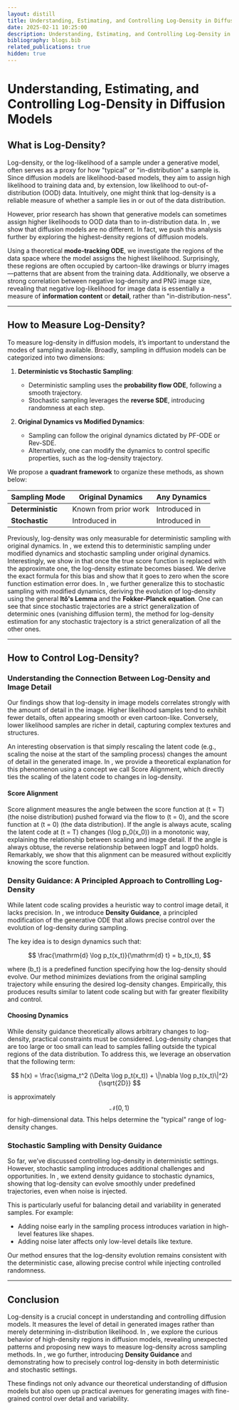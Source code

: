 ```yaml
---
layout: distill
title: Understanding, Estimating, and Controlling Log-Density in Diffusion Models
date: 2025-02-11 10:25:00
description: Understanding, Estimating, and Controlling Log-Density in Diffusion Models
bibliography: blogs.bib
related_publications: true
hidden: true
---
```


# Understanding, Estimating, and Controlling Log-Density in Diffusion Models

## What is Log-Density?

Log-density, or the log-likelihood of a sample under a generative model, often serves as a proxy for how "typical" or "in-distribution" a sample is. Since diffusion models are likelihood-based models<citation>, they aim to assign high likelihood to training data and, by extension, low likelihood to out-of-distribution (OOD) data. Intuitively, one might think that log-density is a reliable measure of whether a sample lies in or out of the data distribution.

However, prior research <citation> has shown that generative models can sometimes assign higher likelihoods to OOD data than to in-distribution data. In <d-cite key="karczewski2025diffusion"></d-cite>, we show that diffusion models are no different. In fact, we push this analysis further by exploring the highest-density regions of diffusion models.

Using a theoretical **mode-tracking ODE**, we investigate the regions of the data space where the model assigns the highest likelihood. Surprisingly, these regions are often occupied by cartoon-like drawings or blurry images—patterns that are absent from the training data. Additionally, we observe a strong correlation between negative log-density and PNG image size, revealing that negative log-likelihood for image data is essentially a measure of **information content** or **detail**, rather than "in-distribution-ness".

---

## How to Measure Log-Density?

To measure log-density in diffusion models, it’s important to understand the modes of sampling available. Broadly, sampling in diffusion models can be categorized into two dimensions:

1. **Deterministic vs Stochastic Sampling**:
   - Deterministic sampling uses the **probability flow ODE**, following a smooth trajectory.
   - Stochastic sampling leverages the **reverse SDE**, introducing randomness at each step.

2. **Original Dynamics vs Modified Dynamics**:
   - Sampling can follow the original dynamics dictated by PF-ODE or Rev-SDE.
   - Alternatively, one can modify the dynamics to control specific properties, such as the log-density trajectory.

We propose a **quadrant framework** to organize these methods, as shown below:

| Sampling Mode     | Original Dynamics       | Any Dynamics       |
|--------------------|-------------------------|--------------------------|
| **Deterministic** | Known from prior work <d-cite key="chen2018neural"></d-cite>  | Introduced in <d-cite key="karczewski2025diffusion"></d-cite>     |
| **Stochastic**    | Introduced in <d-cite key="karczewski2025diffusion"></d-cite>    | Introduced in <d-cite key="karczewski2025devildetailsdensityguidance"></d-cite>     |

Previously, log-density was only measurable for deterministic sampling with original dynamics. In <d-cite key="karczewski2025diffusion"></d-cite>, we extend this to deterministic sampling under modified dynamics and stochastic sampling under original dynamics.<d-footnote> Interestingly, we show in <d-cite key="karczewski2025diffusion"></d-cite> that once the true score function is replaced with the approximate one, the log-density estimate becomes biased. We derive the exact formula for this bias and show that it goes to zero when the score function estimation error does.</d-footnote>
In <d-cite key="karczewski2025devildetailsdensityguidance"></d-cite>, we further generalize this to stochastic sampling with modified dynamics, deriving the evolution of log-density using the general **Itô's Lemma** and the **Fokker-Planck equation**.
One can see that since stochastic trajectories are a strict generalization of determinic ones (vanishing diffusion term), the method for log-density estimation for any stochastic trajectory is a strict generalization of all the other ones.

---

## How to Control Log-Density?

### Understanding the Connection Between Log-Density and Image Detail

Our findings show that log-density in image models correlates strongly with the amount of detail in the image. Higher likelihood samples tend to exhibit fewer details, often appearing smooth or even cartoon-like. Conversely, lower likelihood samples are richer in detail, capturing complex textures and structures.

An interesting observation <citation> is that simply rescaling the latent code (e.g., scaling the noise at the start of the sampling process) changes the amount of detail in the generated image. In <d-cite key="karczewski2025devildetailsdensityguidance"></d-cite>, we provide a theoretical explanation for this phenomenon using a concept we call Score Alignment, which directly ties the scaling of the latent code to changes in log-density.

#### Score Alignment

Score alignment measures the angle between the score function at \(t = T\) (the noise distribution) pushed forward via the flow to \(t = 0\), and the score function at \(t = 0\) (the data distribution). If the angle is always acute, scaling the latent code at \(t = T\) changes \(\log p_0(x_0)\) in a monotonic way, explaining the relationship between scaling and image detail.<d-footnote> If the angle is always obtuse, the reverse relationship between logpT and logp0 holds. </d-footnote> Remarkably, we show that this alignment can be measured without explicitly knowing the score function.

### Density Guidance: A Principled Approach to Controlling Log-Density

While latent code scaling provides a heuristic way to control image detail, it lacks precision. In <d-cite key="karczewski2025devildetailsdensityguidance"></d-cite>, we introduce **Density Guidance**, a principled modification of the generative ODE that allows precise control over the evolution of log-density during sampling.

The key idea is to design dynamics such that:

$$
\frac{\mathrm{d} \log p_t(x_t)}{\mathrm{d} t} = b_t(x_t),
$$

where \(b_t\) is a predefined function specifying how the log-density should evolve. Our method minimizes deviations from the original sampling trajectory while ensuring the desired log-density changes. Empirically, this produces results similar to latent code scaling but with far greater flexibility and control.

#### Choosing Dynamics

While density guidance theoretically allows arbitrary changes to log-density, practical constraints must be considered. Log-density changes that are too large or too small can lead to samples falling outside the typical regions of the data distribution. To address this, we leverage an observation that the following term:

$$
h(x) = \frac{\sigma_t^2 (\Delta \log p_t(x_t)) + \|\nabla \log p_t(x_t)\|^2}{\sqrt{2D}}
$$

is approximately $$\mathcal{N}(0, 1)$$ for high-dimensional data. This helps determine the "typical" range of log-density changes.

### Stochastic Sampling with Density Guidance

So far, we’ve discussed controlling log-density in deterministic settings. However, stochastic sampling introduces additional challenges and opportunities. In <d-cite key="karczewski2025devildetailsdensityguidance"></d-cite>, we extend density guidance to stochastic dynamics, showing that log-density can evolve smoothly under predefined trajectories, even when noise is injected.

This is particularly useful for balancing detail and variability in generated samples. For example:
- Adding noise early in the sampling process introduces variation in high-level features like shapes.
- Adding noise later affects only low-level details like texture.

Our method ensures that the log-density evolution remains consistent with the deterministic case, allowing precise control while injecting controlled randomness.

---

## Conclusion

Log-density is a crucial concept in understanding and controlling diffusion models. It measures the level of detail in generated images rather than merely determining in-distribution likelihood. In <d-cite key="karczewski2025diffusion"></d-cite>, we explore the curious behavior of high-density regions in diffusion models, revealing unexpected patterns and proposing new ways to measure log-density across sampling methods. In <d-cite key="karczewski2025devildetailsdensityguidance"></d-cite>, we go further, introducing **Density Guidance** and demonstrating how to precisely control log-density in both deterministic and stochastic settings.

These findings not only advance our theoretical understanding of diffusion models but also open up practical avenues for generating images with fine-grained control over detail and variability.
